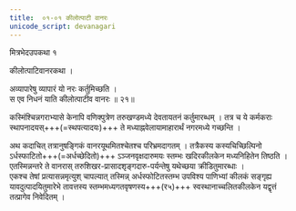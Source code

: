 ```yaml
---
title:  ०१-०१ कीलोत्पाटी वानरः
unicode_script: devanagari
---
```


मित्रभेदउपकथा १

कीलोत्पाटिवानरकथा ।

अव्यापारेषु व्यापारं यो नरः कर्तुमिच्छति ।  
स एव निधनं याति कीलोत्पाटीव वानरः ॥ २१॥

कस्मिंश्चिन्नगराभ्यासे केनापि वणिक्पुत्रेण तरुखण्डमध्ये
देवतायतनं कर्तुमारब्धम् । तत्र च ये कर्मकराः
स्थापनादयस्+++(=स्थपत्यादयः)+++ ते मध्याह्नवेलायामाहारार्थं नगरमध्ये
गच्छन्ति ।

अथ कदाचित् तत्रानुषङ्गिकं वानरयूथमितश्चेतश्च परिभ्रमदागतम् ।
तत्रैकस्य कस्यचिच्छिल्पिनो ऽर्धस्फाटितो+++(=अर्धच्छेदितो)+++ ऽञ्जनवृक्षदारुमयः स्तम्भः खदिरकीलकेन मध्यनिहितेन तिष्ठति । एतस्मिन्नन्तरे ते वानरास् तरुशिखर-प्रासादशृङ्गदारु-पर्यन्तेषु यथेच्छया क्रीडितुमारब्धाः ।  
एकश्च तेषां प्रत्यासन्नमृत्युश् चापल्यात् तस्मिन्न् अर्धस्फोटितस्तम्भ उपविश्य पाणिभ्यां कीलकं सङ्गृह्य यावदुत्पादयितुमारेभे तावत्तस्य
स्तम्भमध्यगतवृषणस्य+++(र५)+++ स्वस्थानाच्चलितकीलकेन यद्वृत्तं
तत्प्रागेव निवेदितम् । 
